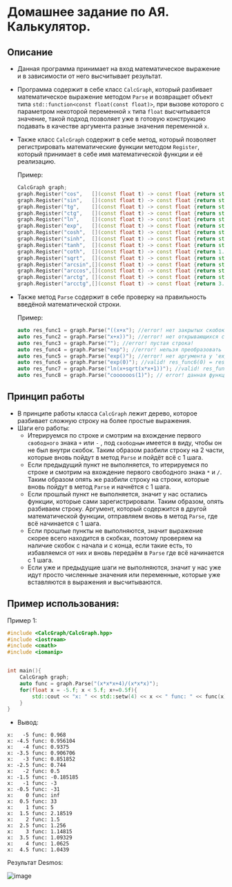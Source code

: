 # Домашнее задание по АЯ. Калькулятор.

## Описание

- Данная программа принимает на вход математическое выражение и в зависимости от него высчитывает результат.
- Программа содержит в себе класс `CalcGraph`, который разбивает математическое выражение методом `Parse` и возвращает объект типа `std::function<const float(const float)>`, при вызове которого с параметром некоторой переменной `x` типа `float` высчитывается значение, такой подход позволяет уже в готовую конструкцию подавать в качестве аргумента разные значения переменной `x`.
- Также класс `CalcGraph` содержит в себе метод, который позволяет регистрировать математические функции методом `Register`, который принимает в себе имя математической функции и её реализацию. 

  Пример:

  ```cpp
  CalcGraph graph;
  graph.Register("cos",   [](const float t) -> const float {return std::cos(t);});
  graph.Register("sin",   [](const float t) -> const float {return std::sin(t);});
  graph.Register("tg",    [](const float t) -> const float {return std::tan(t);});
  graph.Register("ctg",   [](const float t) -> const float {return std::tan(3.14159265358 / 2.0 - t);}); //ctg(x) = tg(pi/2 - x)
  graph.Register("ln",    [](const float t) -> const float {return std::log(t);});
  graph.Register("exp",   [](const float t) -> const float {return std::exp(t);});
  graph.Register("cosh",  [](const float t) -> const float {return std::cosh(t);});
  graph.Register("sinh",  [](const float t) -> const float {return std::sinh(t);});
  graph.Register("tanh",  [](const float t) -> const float {return std::tanh(t);});
  graph.Register("coth",  [](const float t) -> const float {return 1.f / std::tanh(t);});
  graph.Register("sqrt",  [](const float t) -> const float {return std::sqrt(t);});
  graph.Register("arcsin",[](const float t) -> const float {return std::asin(t);});
  graph.Register("arccos",[](const float t) -> const float {return std::acos(t);});
  graph.Register("arctg", [](const float t) -> const float {return std::atan(t);});
  graph.Register("arcctg",[](const float t) -> const float {return 3.14159265358 / 2.0 - std::atan(t);});
  ```
- Также метод `Parse` содержит в себе проверку на правильность введёной математической строки.

  Пример:

  ```cpp
  auto res_func1 = graph.Parse("((x+x"); //error! нет закрытых скобок!
  auto res_func2 = graph.Parse("x+x))"); //error! нет открывающихся скобок!
  auto res_func3 = graph.Parse(""); //error! пустая строка!
  auto res_func4 = graph.Parse("exp"); //error! нельзя преобразовать в число!
  auto res_func5 = graph.Parse("exp()"); //error! нет аргумента у 'exp'
  auto res_func6 = graph.Parse("exp(0)"); //valid! res_func6(0) = res_func6(1) = ... = 1, нет зависимости от x
  auto res_func7 = graph.Parse("ln(x+sqrt(x*x+1))"); //valid! res_func7(0) = 0; res_func7(1) = 0.881374
  auto res_func8 = graph.Parse("coooooos(1)"); // error! данная функция не зарегестрирована.
  ```

## Принцип работы

- В принципе работы класса `CalcGraph` лежит дерево, которое разбивает сложную строку на более простые выражения.
- Шаги его работы:
    - Итерируемся по строке и смотрим на вхождение первого `свободного` знака `+` или `-` , под `свободным` имеется в виду, чтобы он не был внутри скобок. Таким образом разбили строку на 2 части, которые вновь пойдут в метод `Parse` и пойдёт всё с 1 шага.
    - Если предыдущий пункт не выполняется, то итерируемся по строке и смотрим на вхождение первого свободного знака `*` и `/`. Таким образом опять же разбили строку на строки, которые вновь пойдут в метод `Parse` и начнётся с 1 шага.
    - Если прошлый пункт не выполняется, значит у нас остались функции, которые сами зарегистрировали. Таким образом, опять разбиваем строку. Аргумент, который содержится в другой математической функции, отправляем вновь в метод `Parse`, где всё начинается с 1 шага.
    - Если прошлые пункты не выполняются, значит выражение скорее всего находится в скобках, поэтому проверяем на наличие скобок с начала и с конца, если такие есть, то избавляемся от них и вновь передаём в `Parse` где всё начинается с 1 шага.
    - Если уже и предыдущие шаги не выполняются, значит у нас уже идут просто численные значения или переменные, которые уже вставляются в выражения и высчитываются.

## Пример использования:

Пример 1:

```cpp
#include <CalcGraph/CalcGraph.hpp>
#include <iostream>
#include <cmath>
#include <iomanip>


int main(){
	CalcGraph graph;
	auto func = graph.Parse("(x*x*x+4)/(x*x*x)");
	for(float x = -5.f; x < 5.f; x+=0.5f){
		std::cout << "x: " << std::setw(4) << x << " func: " << func(x) << std::endl;
	}
}
```

- Вывод:

```
x:   -5 func: 0.968
x: -4.5 func: 0.956104
x:   -4 func: 0.9375
x: -3.5 func: 0.906706
x:   -3 func: 0.851852
x: -2.5 func: 0.744
x:   -2 func: 0.5
x: -1.5 func: -0.185185
x:   -1 func: -3
x: -0.5 func: -31
x:    0 func: inf
x:  0.5 func: 33
x:    1 func: 5
x:  1.5 func: 2.18519
x:    2 func: 1.5
x:  2.5 func: 1.256
x:    3 func: 1.14815
x:  3.5 func: 1.09329
x:    4 func: 1.0625
x:  4.5 func: 1.0439
```

Результат Desmos:

![image](pic/desmos.png)